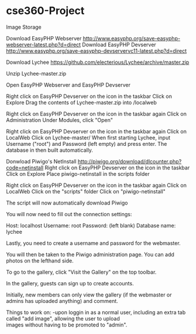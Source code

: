 cse360-Project
==============

Image Storage

Download EasyPHP Webserver http://www.easyphp.org/save-easyphp-webserver-latest.php?d=direct
Download EasyPHP Devserver http://www.easyphp.org/save-easyphp-devservervc11-latest.php?d=direct

Download Lychee
https://github.com/electerious/Lychee/archive/master.zip

Unzip Lychee-master.zip

Open EasyPHP Webserver and EasyPHP Devserver

Right click on EasyPHP Devserver on the icon in the taskbar
	Click on Explore
	Drag the contents of Lychee-master.zip into /localweb

Right click on EasyPHP Devserver on the icon in the taskbar again
	Click on Administration
	Under Modules, click "Open"

Right click on EasyPHP Devserver on the icon in the taskbar again
	Click on LocalWeb
	Click on Lychee-master/
	When first starting Lychee, input Username ("root") and Password (left empty) and press enter.
	The database in then built automatically.

Donwload Piwigo's NetInstall http://piwigo.org/download/dlcounter.php?code=netinstall
Right click on EasyPHP Devserver on the icon in the taskbar
	Click on Explore
	Place piwigo-netinstall in the scripts folder

Right click on EasyPHP Devserver on the icon in the taskbar again
	Click on LocalWeb
	Click on the "scripts" folder
	Click on "piwigo-netinstall"

The script will now automatically download Piwigo

You will now need to fill out the connection settings:

Host: 		localhost
Username: 	root
Password: 	(left blank)
Database name: 	lychee

Lastly, you need to create a username and password for the webmaster.

You will then be taken to the Piwigo administration page. You can add photos on the lefthand side.

To go to the gallery, click "Visit the Gallery" on the top toolbar.

In the gallery, guests can sign up to create accounts.

Initially, new members can only view the gallery (if the webmaster or admins has uploaded anything) and comment.

Things to work on:
	-upon loggin in as a normal user, including an extra tab called "add image", allowing the user to upload 	
  	images without having to be promoted to "admin". 

